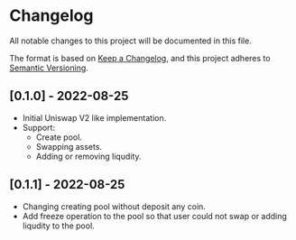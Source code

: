 # Changelog
All notable changes to this project will be documented in this file.

The format is based on [Keep a Changelog](https://keepachangelog.com/en/1.0.0/),
and this project adheres to [Semantic Versioning](https://semver.org/spec/v2.0.0.html).

## [0.1.0] - 2022-08-25
- Initial Uniswap V2 like implementation. 
- Support:
    - Create pool.
    - Swapping assets.
    - Adding or removing liqudity.

## [0.1.1] - 2022-08-25
- Changing creating pool without deposit any coin.
- Add freeze operation to the pool so that user could not swap or adding liqudity to the pool.
